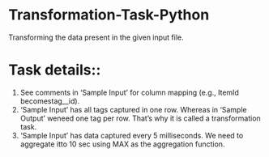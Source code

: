 # Transformation-Task-Python
Transforming the data present in the given input file.

# Task details::
1. See comments in ‘Sample Input’ for column mapping (e.g., ItemId becomestag__id).
2. ‘Sample Input’ has all tags captured in one row. Whereas in ‘Sample Output’ weneed one tag per row. That’s why it is called a transformation task.
3. ‘Sample Input’ has data captured every 5 milliseconds. We need to aggregate itto 10 sec using MAX as the aggregation function.
